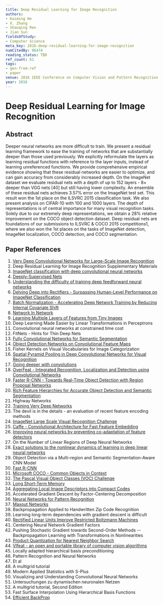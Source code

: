 ```yaml
---
title: Deep Residual Learning for Image Recognition
authors:
- Kaiming He
- X. Zhang
- Shaoqing Ren
- Jian Sun
fieldsOfStudy:
- Computer Science
meta_key: 2016-deep-residual-learning-for-image-recognition
numCitedBy: 96474
reading_status: TBD
ref_count: 61
tags:
- gen-from-ref
- paper
venue: 2016 IEEE Conference on Computer Vision and Pattern Recognition (CVPR)
year: 2016
---
```


# Deep Residual Learning for Image Recognition

## Abstract

Deeper neural networks are more difficult to train. We present a residual learning framework to ease the training of networks that are substantially deeper than those used previously. We explicitly reformulate the layers as learning residual functions with reference to the layer inputs, instead of learning unreferenced functions. We provide comprehensive empirical evidence showing that these residual networks are easier to optimize, and can gain accuracy from considerably increased depth. On the ImageNet dataset we evaluate residual nets with a depth of up to 152 layers - 8× deeper than VGG nets [40] but still having lower complexity. An ensemble of these residual nets achieves 3.57% error on the ImageNet test set. This result won the 1st place on the ILSVRC 2015 classification task. We also present analysis on CIFAR-10 with 100 and 1000 layers. The depth of representations is of central importance for many visual recognition tasks. Solely due to our extremely deep representations, we obtain a 28% relative improvement on the COCO object detection dataset. Deep residual nets are foundations of our submissions to ILSVRC & COCO 2015 competitions1, where we also won the 1st places on the tasks of ImageNet detection, ImageNet localization, COCO detection, and COCO segmentation.

## Paper References

1. [Very Deep Convolutional Networks for Large-Scale Image Recognition](2015-very-deep-convolutional-networks-for-large-scale-image-recognition)
2. Deep Residual Learning for Image Recognition Supplementary Materials
3. [ImageNet classification with deep convolutional neural networks](2012-imagenet-classification-with-deep-convolutional-neural-networks)
4. [Deeply-Supervised Nets](2015-deeply-supervised-nets)
5. [Understanding the difficulty of training deep feedforward neural networks](2010-understanding-the-difficulty-of-training-deep-feedforward-neural-networks)
6. [Delving Deep into Rectifiers - Surpassing Human-Level Performance on ImageNet Classification](2015-delving-deep-into-rectifiers-surpassing-human-level-performance-on-imagenet-classification)
7. [Batch Normalization - Accelerating Deep Network Training by Reducing Internal Covariate Shift](2015-batch-normalization-accelerating-deep-network-training-by-reducing-internal-covariate-shift)
8. [Network In Network](2014-network-in-network)
9. [Learning Multiple Layers of Features from Tiny Images](2009-learning-multiple-layers-of-features-from-tiny-images)
10. Deep Learning Made Easier by Linear Transformations in Perceptrons
11. Convolutional neural networks at constrained time cost
12. FitNets - Hints for Thin Deep Nets
13. [Fully Convolutional Networks for Semantic Segmentation](2017-fully-convolutional-networks-for-semantic-segmentation)
14. [Object Detection Networks on Convolutional Feature Maps](2017-object-detection-networks-on-convolutional-feature-maps)
15. Fisher Kernels on Visual Vocabularies for Image Categorization
16. [Spatial Pyramid Pooling in Deep Convolutional Networks for Visual Recognition](2015-spatial-pyramid-pooling-in-deep-convolutional-networks-for-visual-recognition)
17. [Going deeper with convolutions](2015-going-deeper-with-convolutions)
18. [OverFeat - Integrated Recognition, Localization and Detection using Convolutional Networks](2014-overfeat-integrated-recognition-localization-and-detection-using-convolutional-networks)
19. [Faster R-CNN - Towards Real-Time Object Detection with Region Proposal Networks](2015-faster-r-cnn-towards-real-time-object-detection-with-region-proposal-networks)
20. [Rich Feature Hierarchies for Accurate Object Detection and Semantic Segmentation](2014-rich-feature-hierarchies-for-accurate-object-detection-and-semantic-segmentation)
21. Highway Networks
22. [Training Very Deep Networks](2015-training-very-deep-networks)
23. The devil is in the details - an evaluation of recent feature encoding methods
24. [ImageNet Large Scale Visual Recognition Challenge](2015-imagenet-large-scale-visual-recognition-challenge)
25. [Caffe - Convolutional Architecture for Fast Feature Embedding](2014-caffe-convolutional-architecture-for-fast-feature-embedding)
26. [Improving neural networks by preventing co-adaptation of feature detectors](2012-improving-neural-networks-by-preventing-co-adaptation-of-feature-detectors)
27. On the Number of Linear Regions of Deep Neural Networks
28. [Exact solutions to the nonlinear dynamics of learning in deep linear neural networks](2014-exact-solutions-to-the-nonlinear-dynamics-of-learning-in-deep-linear-neural-networks)
29. Object Detection via a Multi-region and Semantic Segmentation-Aware CNN Model
30. [Fast R-CNN](2015-fast-r-cnn)
31. [Microsoft COCO - Common Objects in Context](2014-microsoft-coco-common-objects-in-context)
32. [The Pascal Visual Object Classes (VOC) Challenge](2009-the-pascal-visual-object-classes-voc-challenge)
33. [Long Short-Term Memory](1997-long-short-term-memory)
34. [Aggregating Local Image Descriptors into Compact Codes](2012-aggregating-local-image-descriptors-into-compact-codes)
35. Accelerated Gradient Descent by Factor-Centering Decomposition
36. [Neural Networks for Pattern Recognition](1993-neural-networks-for-pattern-recognition)
37. [Maxout Networks](2013-maxout-networks)
38. Backpropagation Applied to Handwritten Zip Code Recognition
39. Learning long-term dependencies with gradient descent is difficult
40. [Rectified Linear Units Improve Restricted Boltzmann Machines](2010-rectified-linear-units-improve-restricted-boltzmann-machines)
41. Centering Neural Network Gradient Factors
42. Pushing Stochastic Gradient towards Second-Order Methods -- Backpropagation Learning with Transformations in Nonlinearities
43. [Product Quantization for Nearest Neighbor Search](2011-product-quantization-for-nearest-neighbor-search)
44. [Vlfeat - an open and portable library of computer vision algorithms](2010-vlfeat-an-open-and-portable-library-of-computer-vision-algorithms)
45. Locally adapted hierarchical basis preconditioning
46. Pattern Recognition and Neural Networks
47. Et al
48. A multigrid tutorial
49. Modern Applied Statistics with S-Plus
50. Visualizing and Understanding Convolutional Neural Networks
51. Untersuchungen zu dynamischen neuronalen Netzen
52. A multigrid tutorial, Second Edition
53. Fast Surface Interpolation Using Hierarchical Basis Functions
54. [Efficient BackProp](2012-efficient-backprop)
